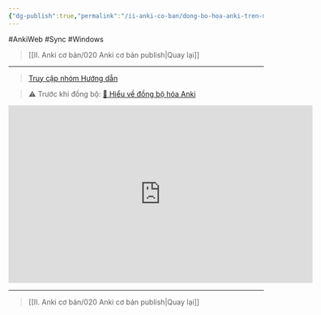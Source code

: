 ```yaml
---
{"dg-publish":true,"permalink":"/ii-anki-co-ban/dong-bo-hoa-anki-tren-may-tinh/","dgPassFrontmatter":true}
---
```


#AnkiWeb #Sync #Windows 

> [[II. Anki cơ bản/020 Anki cơ bản publish\|Quay lại]]

___
> [Truy cập nhóm Hướng dẫn](https://www.facebook.com/100006970567626/videos/1312090109715612/)

> ⚠️ Trước khi đồng bộ: [👑 Hiểu về đồng bộ hóa Anki](https://www.facebook.com/groups/ankikhoa2/posts/656841203164849/)

<iframe width="600" height="350" src="https://www.youtube.com/embed/xLIu2s0stXI" title="Đồng bộ hóa Anki trên máy tính" frameborder="0" allow="accelerometer; autoplay; clipboard-write; encrypted-media; gyroscope; picture-in-picture; web-share" allowfullscreen></iframe>

___

> [[II. Anki cơ bản/020 Anki cơ bản publish\|Quay lại]]


